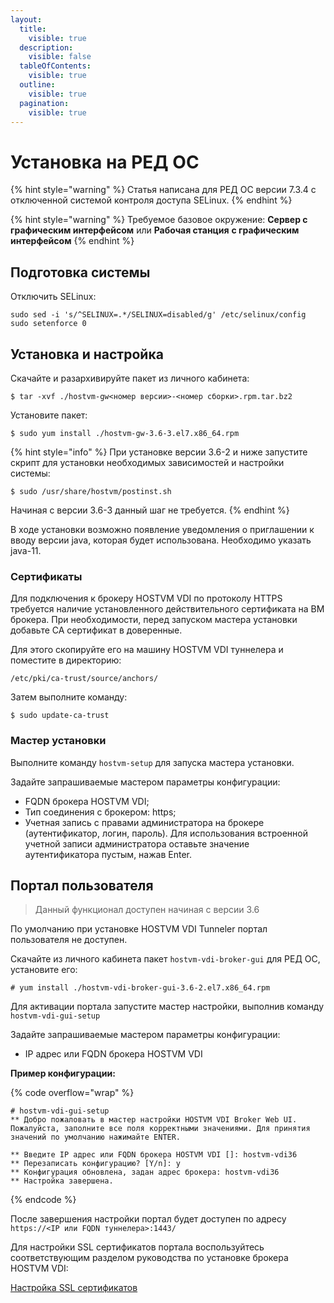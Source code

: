 ```yaml
---
layout:
  title:
    visible: true
  description:
    visible: false
  tableOfContents:
    visible: true
  outline:
    visible: true
  pagination:
    visible: true
---
```


# Установка на РЕД ОС

{% hint style="warning" %}
Статья написана для РЕД ОС версии 7.3.4 с отключенной системой контроля доступа SELinux.
{% endhint %}

{% hint style="warning" %}
Требуемое базовое окружение: **Сервер с графическим интерфейсом** или **Рабочая станция** **с графическим интерфейсом**
{% endhint %}

## Подготовка системы <a href="#preparation" id="preparation"></a>

Отключить SELinux:

```
sudo sed -i 's/^SELINUX=.*/SELINUX=disabled/g' /etc/selinux/config
sudo setenforce 0
```

## Установка и настройка <a href="#install" id="install"></a>

Скачайте и разархивируйте пакет из личного кабинета:

```shell-session
$ tar -xvf ./hostvm-gw<номер версии>-<номер сборки>.rpm.tar.bz2
```

Установите пакет:

```shell-session
$ sudo yum install ./hostvm-gw-3.6-3.el7.x86_64.rpm
```

{% hint style="info" %}
При установке версии 3.6-2 и ниже запустите скрипт для установки необходимых зависимостей и настройки системы:

```shell-session
$ sudo /usr/share/hostvm/postinst.sh
```

Начиная с версии 3.6-3 данный шаг не требуется.
{% endhint %}

В ходе установки возможно появление уведомления о приглашении к вводу версии java, которая будет использована. Необходимо указать java-11.

### Сертификаты <a href="#certificates" id="certificates"></a>

Для подключения к брокеру HOSTVM VDI по протоколу HTTPS требуется наличие установленного действительного сертификата на ВМ брокера. При необходимости, перед запуском мастера установки добавьте CA сертификат в доверенные.

Для этого скопируйте его на машину HOSTVM VDI туннелера и поместите в директорию:

```
/etc/pki/ca-trust/source/anchors/
```

Затем выполните команду:

```shell-session
$ sudo update-ca-trust
```

### Мастер установки <a href="#setup-wizard" id="setup-wizard"></a>

Выполните команду `hostvm-setup` для запуска мастера установки.

Задайте запрашиваемые мастером параметры конфигурации:

* FQDN брокера HOSTVM VDI;
* Тип соединения с брокером: https;
* Учетная запись с правами администратора на брокере (аутентификатор, логин, пароль). Для использования встроенной учетной записи администратора оставьте значение аутентификатора пустым, нажав Enter.

## Портал пользователя <a href="#user-portal" id="user-portal"></a>

> Данный функционал доступен начиная с версии 3.6

По умолчанию при установке HOSTVM VDI Tunneler портал пользователя не доступен.

Скачайте из личного кабинета пакет `hostvm-vdi-broker-gui` для РЕД ОС, установите его:

```shell-session
# yum install ./hostvm-vdi-broker-gui-3.6-2.el7.x86_64.rpm
```

Для активации портала запустите мастер настройки, выполнив команду `hostvm-vdi-gui-setup`

Задайте запрашиваемые мастером параметры конфигурации:

* IP адрес или FQDN брокера HOSTVM VDI

**Пример конфигурации:**

{% code overflow="wrap" %}
```shell-session
# hostvm-vdi-gui-setup 
** Добро пожаловать в мастер настройки HOSTVM VDI Broker Web UI. Пожалуйста, заполните все поля корректными значениями. Для принятия значений по умолчанию нажимайте ENTER.

** Введите IP адрес или FQDN брокера HOSTVM VDI []: hostvm-vdi36
** Перезаписать конфигурацию? [Y/n]: y
** Конфигурация обновлена, задан адрес брокера: hostvm-vdi36
** Настройка завершена.
```
{% endcode %}

После завершения настройки портал будет доступен по адресу `https://<IP или FQDN туннелера>:1443/`

Для настройки SSL сертификатов портала воспользуйтесь соответствующим разделом руководства по установке брокера HOSTVM VDI:

[Настройка SSL сертификатов](../hostvm-vdi-ova-install/#ssl-certificates)

